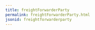 ```yaml
---
title: freightForwarderParty
permalink: freightForwarderParty.html
jsonid: freightforwarderparty
---
```

